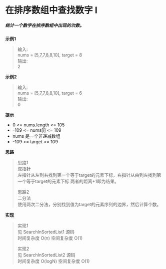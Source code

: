 # 在排序数组中查找数字 I

##### 统计一个数字在排序数组中出现的次数。

**示例1**
> 输入:   
> nums = [5,7,7,8,8,10], target = 8   
> 输出:    
> 2

**示例2**
> 输入:   
> nums = [5,7,7,8,8,10], target = 6   
> 输出:   
> 0   

**提示**
+ 0 <= nums.length <= 105
+ -109 <= nums[i] <= 109
+ nums 是一个非递减数组
+ -109 <= target <= 109

**思路**
> 思路1   
> 双指针   
> 左指针从左到右找到第一个等于target的元素下标，右指针从由到左找到第一个等于target的元素下标
> 两者的距离+1即为结果。
>
> 思路2   
> 二分法   
> 使用两次二分法，分别找到值为target的元素序列的边界，然后计算个数。   

**实现**
> 实现1   
> 见 SearchInSortedList1 源码   
> 时间复杂度 O(n) 空间复杂度 O(1)  
> 
> 实现2   
> 见 SearchInSortedList2 源码   
> 时间复杂度 O(logN) 空间复杂度 O(1)  